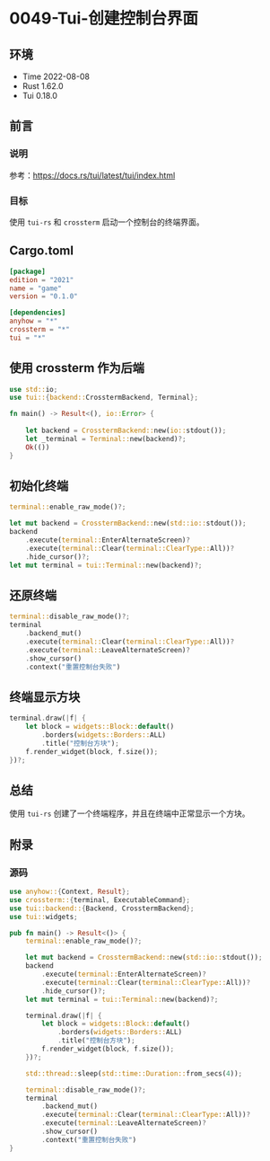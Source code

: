# 0049-Tui-创建控制台界面

## 环境

- Time 2022-08-08
- Rust 1.62.0
- Tui 0.18.0

## 前言

### 说明

参考：<https://docs.rs/tui/latest/tui/index.html>

### 目标

使用 `tui-rs` 和 `crossterm` 启动一个控制台的终端界面。

## Cargo.toml

```toml
[package]
edition = "2021"
name = "game"
version = "0.1.0"

[dependencies]
anyhow = "*"
crossterm = "*"
tui = "*"
```

## 使用 crossterm 作为后端

```rust
use std::io;
use tui::{backend::CrosstermBackend, Terminal};

fn main() -> Result<(), io::Error> {
    
    let backend = CrosstermBackend::new(io::stdout());
    let _terminal = Terminal::new(backend)?;
    Ok(())
}
```

## 初始化终端

```rust
terminal::enable_raw_mode()?;

let mut backend = CrosstermBackend::new(std::io::stdout());
backend
    .execute(terminal::EnterAlternateScreen)?
    .execute(terminal::Clear(terminal::ClearType::All))?
    .hide_cursor()?;
let mut terminal = tui::Terminal::new(backend)?;
```

## 还原终端

```rust
terminal::disable_raw_mode()?;
terminal
    .backend_mut()
    .execute(terminal::Clear(terminal::ClearType::All))?
    .execute(terminal::LeaveAlternateScreen)?
    .show_cursor()
    .context("重置控制台失败")
```

## 终端显示方块

```rust
terminal.draw(|f| {
    let block = widgets::Block::default()
        .borders(widgets::Borders::ALL)
        .title("控制台方块");
    f.render_widget(block, f.size());
})?;
```

## 总结

使用 `tui-rs` 创建了一个终端程序，并且在终端中正常显示一个方块。

## 附录

### 源码

```rust
use anyhow::{Context, Result};
use crossterm::{terminal, ExecutableCommand};
use tui::backend::{Backend, CrosstermBackend};
use tui::widgets;

pub fn main() -> Result<()> {
    terminal::enable_raw_mode()?;

    let mut backend = CrosstermBackend::new(std::io::stdout());
    backend
        .execute(terminal::EnterAlternateScreen)?
        .execute(terminal::Clear(terminal::ClearType::All))?
        .hide_cursor()?;
    let mut terminal = tui::Terminal::new(backend)?;

    terminal.draw(|f| {
        let block = widgets::Block::default()
            .borders(widgets::Borders::ALL)
            .title("控制台方块");
        f.render_widget(block, f.size());
    })?;

    std::thread::sleep(std::time::Duration::from_secs(4));

    terminal::disable_raw_mode()?;
    terminal
        .backend_mut()
        .execute(terminal::Clear(terminal::ClearType::All))?
        .execute(terminal::LeaveAlternateScreen)?
        .show_cursor()
        .context("重置控制台失败")
}
```
